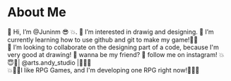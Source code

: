 # About Me
 👋 Hi, I’m @Juninm 😎 💥.
 👀 I’m interested in drawig and designing.
 🌱 I’m currently learning how to use github and git to make my game!💯💯	
 💞️ I’m looking to collaborate on the designing part of a code, because I'm very good at drawing!
 🤗 wanna be my friend? 🤗 follow me on instagram! 💥😇👾| @arts.andy_studio |👾😇💥  
 💥👾💮I like RPG Games, and I'm developing one RPG right now!💮👾💥
